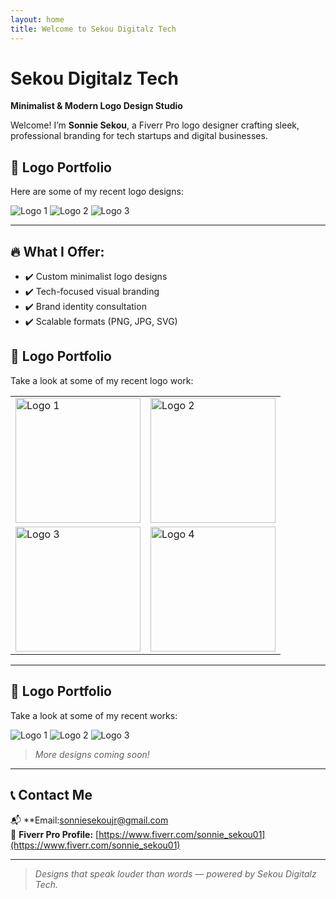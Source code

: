 ```yaml
---
layout: home
title: Welcome to Sekou Digitalz Tech
---
```


# Sekou Digitalz Tech  
**Minimalist & Modern Logo Design Studio**

Welcome! I’m **Sonnie Sekou**, a Fiverr Pro logo designer crafting sleek, professional branding for tech startups and digital businesses.
## 🎨 Logo Portfolio

Here are some of my recent logo designs:

![Logo 1](assets/logos/sonnie-logo-2.jpg)
![Logo 2](assets/logos/sonnie-logo.jpg)
![Logo 3](assets/logos/sonnie-logo.png)

---

## 🔥 What I Offer:
- ✔️ Custom minimalist logo designs  
- ✔️ Tech-focused visual branding  
- ✔️ Brand identity consultation  
- ✔️ Scalable formats (PNG, JPG, SVG)
## 🎨 Logo Portfolio

Take a look at some of my recent logo work:

<div align="center">

<table>
  <tr>
    <td><img src="assets/logos/sonnie-logo.jpg" alt="Logo 1" width="200"/></td>
    <td><img src="assets/logos/sonnie-logo-2.jpg" alt="Logo 2" width="200"/></td>
  </tr>
  <tr>
    <td><img src="assets/logos/sonnie-logo.png" alt="Logo 3" width="200"/></td>
    <td><img src="assets/logos/sonnie-logo-2.png" alt="Logo 4" width="200"/></td>
  </tr>
</table>

</div>

---

## 🎨 Logo Portfolio

Take a look at some of my recent works:

![Logo 1](assets/logos/Sonnie%20Logo%20Design%20(2).jpg)
![Logo 2](assets/logos/Sonnie%20Logo%20Design.png)
![Logo 3](assets/logos/Sonnie%20Logo%20Design.jpg)

> *More designs coming soon!*

---

## 📞 Contact Me

📬 **Email:sonniesekoujr@gmail.com  
💼 **Fiverr Pro Profile:** [https://www.fiverr.com/sonnie_sekou01](https://www.fiverr.com/sonnie_sekou01)

---

> _Designs that speak louder than words — powered by Sekou Digitalz Tech._
